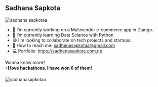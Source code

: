 ## Sadhana Sapkota 

<p align="left"> <img src="https://komarev.com/ghpvc/?username=sadhanasapkotaa&label=Profile%20views&color=0e75b6&style=flat" alt="sadhana sapkotaa" /> </p>


- 🔭 I’m currently working on a Multivendor e-commerce app in Django.
- 🌱 I’m currently learning Data Science with Python.
- 😄 I’m looking to collaborate on tech projects and startups.
- 💬 How to reach me: sadhanasapkotaa@gmail.com
- 💻 Portfolio: https://sadhanasapkota.com.np

Wanna know more? <br/>
⚡**I love hackathons. I have won 6 of them!**
<br/>

<p><img align="center" src="https://github-readme-streak-stats.herokuapp.com/?user=sadhanasapkotaa&" alt="sadhanasapkotaa" /></p>
